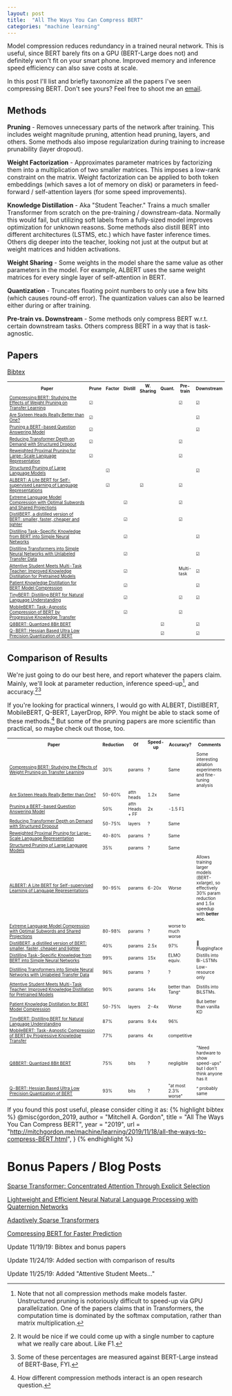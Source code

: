 ```yaml
---
layout: post
title:  "All The Ways You Can Compress BERT"
categories: "machine learning"
---
```


Model compression reduces redundancy in a trained neural network. This is
useful, since BERT barely fits on a GPU (BERT-Large does not) and definitely
won't fit on your smart phone. Improved memory and inference speed efficiency
can also save costs at scale.

In this post I'll list and briefly taxonomize all the papers I've seen
compressing BERT. Don't see yours? Feel free to shoot me an
[email](mailto:mitchell.gordon95@gmail.com).

## Methods

__Pruning__ - Removes unnecessary parts of the network after training. This
includes weight magnitude pruning, attention head pruning, layers, and others.
Some methods also impose regularization during training to increase prunability
(layer dropout).

__Weight Factorization__ - Approximates parameter matrices by factorizing them
into a multiplication of two smaller matrices. This imposes a low-rank
constraint on the matrix. Weight factorization can be applied to both token
embeddings (which saves a lot of memory on disk) or parameters in feed-forward /
self-attention layers (for some speed improvements).

__Knowledge Distillation__ - Aka "Student Teacher." Trains a much smaller
Transformer from scratch on the pre-training / downstream-data. Normally this
would fail, but utilizing soft labels from a fully-sized model improves
optimization for unknown reasons. Some methods also distill BERT into different
architectures (LSTMS, etc.) which have faster inference times. Others dig deeper
into the teacher, looking not just at the output but at weight matrices and
hidden activations.

__Weight Sharing__ - Some weights in the model share the same value as other
parameters in the model. For example, ALBERT uses the same weight matrices for
every single layer of self-attention in BERT.

__Quantization__ - Truncates floating point numbers to only use a few bits
(which causes round-off error). The quantization values can also be learned
either during or after training.

__Pre-train vs. Downstream__ - Some methods only compress BERT w.r.t. certain
downstream tasks. Others compress BERT in a way that is task-agnostic.

## Papers

<a href="{{'/assets/bert_compression.bib' | absolute_url}}">Bibtex</a>

<style>
table {
font-size: 10px;
}
</style>

<table>


<tr>
  <th style="width: 300px"> Paper                                                                                                                               </th>
  <th> Prune </th> <th> Factor </th> <th> Distill </th> <th> W. Sharing </th> <th> Quant. </th> <th> Pre-train </th> <th> Downstream </th>
</tr>
<tr>
  <td> <a href="https://openreview.net/forum?id=SJlPOCEKvH">Compressing BERT: Studying the Effects of Weight Pruning on Transfer Learning</a>         </td>
  <td> &#x2611; </td> <td>               </td> <td>                        </td> <td>                </td> <td>              </td> <td> &#x2611;  </td> <td> &#x2611;   </td>
</tr>
<tr>
  <td> <a href="http://arxiv.org/abs/1905.10650">Are Sixteen Heads Really Better than One?</a>                                                        </td>
  <td> &#x2611; </td> <td>               </td> <td>                        </td> <td>                </td> <td>              </td> <td>           </td> <td> &#x2611;   </td>
</tr>
<tr>
  <td> <a href="http://arxiv.org/abs/1910.06360">Pruning a BERT-based Question Answering Model</a>                                                    </td>
  <td> &#x2611; </td> <td>               </td> <td>                        </td> <td>                </td> <td>              </td> <td>           </td> <td> &#x2611;   </td>
</tr>
<tr>
  <td> <a href="https://openreview.net/forum?id=SylO2yStDr">Reducing Transformer Depth on Demand with Structured Dropout</a>                          </td>
  <td> &#x2611; </td> <td>               </td> <td>                        </td> <td>                </td> <td>              </td> <td> &#x2611;  </td> <td>            </td>
</tr>
<tr>
  <td> <a href="https://openreview.net/forum?id=r1gBOxSFwr&noteId=r1gBOxSFwr">Reweighted Proximal Pruning for Large-Scale Language Representation</a> </td>
  <td> &#x2611; </td> <td>               </td> <td>                        </td> <td>                </td> <td>              </td> <td> &#x2611;  </td> <td>            </td>
</tr>
<tr>
  <td> <a href="http://arxiv.org/abs/1910.04732">Structured Pruning of Large Language Models</a>                                                      </td>
  <td>          </td> <td> &#x2611;      </td> <td>                        </td> <td>                </td> <td>              </td> <td>           </td> <td> &#x2611;   </td>
</tr>
<tr>
  <td> <a href="https://openreview.net/forum?id=H1eA7AEtvS">ALBERT: A Lite BERT for Self-supervised Learning of Language Representations</a>          </td>
  <td>          </td> <td> &#x2611;      </td> <td>                        </td> <td> &#x2611;       </td> <td>              </td> <td> &#x2611;  </td> <td>            </td>
</tr>
<tr>
  <td> <a href="https://openreview.net/forum?id=S1x6ueSKPr">Extreme Language Model Compression with Optimal Subwords and Shared Projections</a>       </td>
  <td>          </td> <td>               </td> <td> &#x2611;               </td> <td>                </td> <td>              </td> <td> &#x2611;  </td> <td>            </td>
</tr>
<tr>
  <td> <a href="http://arxiv.org/abs/1910.01108">DistilBERT, a distilled version of BERT: smaller, faster, cheaper and lighter</a>                    </td>
  <td>          </td> <td>               </td> <td> &#x2611;               </td> <td>                </td> <td>              </td> <td> &#x2611;  </td> <td>            </td>
</tr>
<tr>
  <td> <a href="https://arxiv.org/abs/1903.12136">Distilling Task-Specific Knowledge from BERT into Simple Neural Networks</a>                 </td>
  <td>          </td> <td>               </td> <td> &#x2611;               </td> <td>                </td> <td>              </td> <td>           </td> <td> &#x2611;   </td>
</tr>
<tr>
  <td> <a href="http://arxiv.org/abs/1910.01769">Distilling Transformers into Simple Neural Networks with Unlabeled Transfer Data</a>                 </td>
  <td>          </td> <td>               </td> <td> &#x2611;               </td> <td>                </td> <td>              </td> <td>           </td> <td> &#x2611;   </td>
</tr>
<tr>
  <td> <a href="https://arxiv.org/abs/1911.03588">Attentive Student Meets Multi-Task Teacher: Improved Knowledge Distillation for Pretrained Models</a>                 </td>
  <td>          </td> <td>               </td> <td> &#x2611;               </td> <td>                </td> <td>              </td> <td> Multi-task      </td> <td> &#x2611;   </td>
</tr>
<tr>
  <td> <a href="http://arxiv.org/abs/1908.09355">Patient Knowledge Distillation for BERT Model Compression</a>                                        </td>
  <td>          </td> <td>               </td> <td> &#x2611;               </td> <td>                </td> <td>              </td> <td>           </td> <td> &#x2611;   </td>
</tr>
<tr>
  <td> <a href="https://openreview.net/forum?id=rJx0Q6EFPB">TinyBERT: Distilling BERT for Natural Language Understanding</a>                          </td>
  <td>          </td> <td>               </td> <td> &#x2611;               </td> <td>                </td> <td>              </td> <td> &#x2611;  </td> <td> &#x2611;   </td>
</tr>
<tr>
  <td> <a href="https://openreview.net/forum?id=SJxjVaNKwB">MobileBERT: Task-Agnostic Compression of BERT by Progressive Knowledge Transfer</a>       </td>
  <td>          </td> <td>               </td> <td> &#x2611;               </td> <td>                </td> <td>              </td> <td> &#x2611;  </td> <td>            </td>
</tr>
<tr>
  <td> <a href="http://arxiv.org/abs/1910.06188">Q8BERT: Quantized 8Bit BERT</a>                                                                      </td>
  <td>          </td> <td>               </td> <td>                        </td> <td>                </td> <td> &#x2611;     </td> <td>           </td> <td> &#x2611;   </td>
</tr>
<tr>
  <td> <a href="http://arxiv.org/abs/1909.05840">Q-BERT: Hessian Based Ultra Low Precision Quantization of BERT</a>                                   </td>
  <td>          </td> <td>               </td> <td>                        </td> <td>                </td> <td> &#x2611;     </td> <td>           </td> <td> &#x2611;   </td>
</tr>
</table>

## Comparison of Results

We're just going to do our best here, and report whatever the papers claim.
Mainly, we'll look at parameter reduction, inference speed-up[^3], and accuracy.[^1][^5]

[^3]: Note that not all compression methods make models faster. Unstructured pruning is notoriously difficult to speed-up via GPU parallelization. One of the papers claims that in Transformers, the computation time is dominated by the softmax computation, rather than matrix multiplication.

[^1]: It would be nice if we could come up with a single number to capture what
    we really care about. Like F1.

[^5]: Some of these percentages are measured against BERT-Large instead of
    BERT-Base, FYI.

If you're looking for practical winners, I would go with ALBERT, DistilBERT,
MobileBERT, Q-BERT, LayerDrop, RPP. You might be able to stack some of these
methods.[^4] But some of the pruning papers are more scientific than practical,
so maybe check out those, too.

[^4]: How different compression methods interact is an open research question.

<table>

<tr>
  <th style="width: 300px"> Paper                                                                                                                               </th>
  <th> Reduction </th> <th> Of </th> <th> Speed-up </th> <th> Accuracy? </th> <th> Comments </th>
</tr>
<tr>
  <td> <a href="https://openreview.net/forum?id=SJlPOCEKvH">Compressing BERT: Studying the Effects of Weight Pruning on Transfer Learning</a>         </td>
  <td> 30% </td> <td> params </td> <td> ? </td>  <td> Same </td> <td> Some interesting ablation experiments and fine-tuning analysis </td>
</tr>
<tr>
  <td> <a href="http://arxiv.org/abs/1905.10650">Are Sixteen Heads Really Better than One?</a>                                                        </td>
  <td> 50-60% </td> <td> attn heads </td> <td> 1.2x </td> <td> Same </td> <td> </td>
</tr>
<tr>
  <td> <a href="http://arxiv.org/abs/1910.06360">Pruning a BERT-based Question Answering Model</a>                                                    </td>
  <td> 50% </td> <td> attn Heads + FF </td> <td> 2x </td> <td> -1.5 F1 </td> <td> </td>
</tr>
<tr>
  <td> <a href="https://openreview.net/forum?id=SylO2yStDr">Reducing Transformer Depth on Demand with Structured Dropout</a>                          </td>
  <td> 50-75% </td> <td> layers </td> <td> ? </td> <td> Same </td> <td> </td>
</tr>
<tr>
  <td> <a href="https://openreview.net/forum?id=r1gBOxSFwr&noteId=r1gBOxSFwr">Reweighted Proximal Pruning for Large-Scale Language Representation</a> </td>
  <td> 40-80% </td> <td> params </td> <td> ? </td> <td> Same </td> <td> </td>
</tr>
<tr>
  <td> <a href="http://arxiv.org/abs/1910.04732">Structured Pruning of Large Language Models</a>                                                      </td>
  <td> 35% </td> <td> params </td> <td> ? </td> <td> Same </td> <td> </td>
</tr>
<tr>
  <td> <a href="https://openreview.net/forum?id=H1eA7AEtvS">ALBERT: A Lite BERT for Self-supervised Learning of Language Representations</a>          </td>
  <td> 90-95% </td> <td> params </td> <td> 6-20x </td> <td> Worse </td> <td> Allows training larger models (BERT-xxlarge), so effectively 30% param reduction and 1.5x speedup with <b>better acc.</b> </td> 
</tr>
<tr>
  <td> <a href="https://openreview.net/forum?id=S1x6ueSKPr">Extreme Language Model Compression with Optimal Subwords and Shared Projections</a>       </td>
  <td> 80-98% </td> <td> params </td> <td> ? </td> <td> worse to much worse </td> <td> </td>
</tr>
<tr>
  <td> <a href="http://arxiv.org/abs/1910.01108">DistilBERT, a distilled version of BERT: smaller, faster, cheaper and lighter</a>                    </td>
  <td> 40% </td> <td> params </td> <td> 2.5x </td> <td> 97% </td> <td> &#x1f917; Huggingface </td>
</tr>
<tr>
  <td> <a href="https://arxiv.org/abs/1903.12136">Distilling Task-Specific Knowledge from BERT into Simple Neural Networks</a>                 </td>
  <td> 99% </td> <td> params </td> <td> 15x </td> <td> ELMO equiv. </td> <td> Distills into Bi-LSTMs </td>
</tr>
<tr>
  <td> <a href="https://arxiv.org/abs/1911.03588">Distilling Transformers into Simple Neural Networks with Unlabeled Transfer Data</a>                 </td>
  <td> 96% </td> <td> params </td> <td> ? </td> <td> ? </td> <td> Low-resource only </td>
</tr>
<tr>
  <td> <a href="https://arxiv.org/abs/1911.03588">Attentive Student Meets Multi-Task Teacher: Improved Knowledge Distillation for Pretrained Models</a>                 </td>
  <td> 90% </td> <td> params </td> <td> 14x </td> <td> better than Tang^ </td> <td> Distills into BiLSTMs. </td>
</tr>
<tr>
  <td> <a href="http://arxiv.org/abs/1908.09355">Patient Knowledge Distillation for BERT Model Compression</a>                                        </td>
  <td> 50-75% </td> <td> layers </td> <td> 2-4x </td> <td> Worse </td> <td> But better than vanilla KD </td>
</tr>
<tr>
  <td> <a href="https://openreview.net/forum?id=rJx0Q6EFPB">TinyBERT: Distilling BERT for Natural Language Understanding</a>                          </td>
  <td> 87% </td> <td> params </td> <td> 9.4x </td> <td> 96% </td> <td> </td>
</tr>
<tr>
  <td> <a href="https://openreview.net/forum?id=SJxjVaNKwB">MobileBERT: Task-Agnostic Compression of BERT by Progressive Knowledge Transfer</a>       </td>
  <td> 77% </td> <td> params </td> <td> 4x </td> <td> competitive </td> <td> </td>
</tr>
<tr>
  <td> <a href="http://arxiv.org/abs/1910.06188">Q8BERT: Quantized 8Bit BERT</a>                                                                      </td>
  <td> 75% </td> <td> bits </td> <td> ? </td> <td> negligible </td> <td> "Need hardware to show speed-ups" but I don't think anyone has it</td>
</tr>
<tr>
  <td> <a href="http://arxiv.org/abs/1909.05840">Q-BERT: Hessian Based Ultra Low Precision Quantization of BERT</a>                                   </td>
  <td> 93% </td> <td> bits </td> <td> ? </td> <td> "at most 2.3% worse" </td> <td> ^ probably same </td>
</tr>
</table>

If you found this post useful, please consider citing it as:
{% highlight bibtex %}
@misc{gordon_2019,
    author = "Mitchell A. Gordon",
    title = "All The Ways You Can Compress BERT",
    year = "2019",
    url = "http://mitchgordon.me/machine/learning/2019/11/18/all-the-ways-to-compress-BERT.html",
}
{% endhighlight %}


# Bonus Papers / Blog Posts

[Sparse Transformer: Concentrated Attention Through Explicit Selection](https://openreview.net/forum?id=Hye87grYDH)

[Lightweight and Efficient Neural Natural Language Processing with Quaternion
Networks](http://arxiv.org/abs/1906.04393)

[Adaptively Sparse Transformers](https://www.semanticscholar.org/paper/f6390beca54411b06f3bde424fb983a451789733)

[Compressing BERT for Faster Prediction](https://blog.rasa.com/compressing-bert-for-faster-prediction-2/amp/)

Update 11/19/19: Bibtex and bonus papers

Update 11/24/19: Added section with comparison of results

Update 11/25/19: Added "Attentive Student Meets..."
